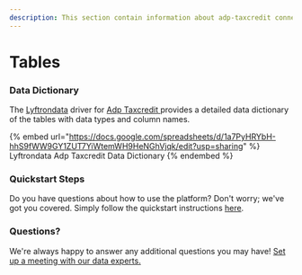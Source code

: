 ```yaml
---
description: This section contain information about adp-taxcredit connector tables information
---
```


# Tables

### Data Dictionary

The [Lyftrondata](https://www.lyftrondata.com/) driver for [Adp Taxcredit](https://www.lyftrondata.com/integration/adp-taxcredit/)[ ](https://www.lyftrondata.com/integration/adp-taxcredit/)provides a detailed data dictionary of the tables with data types and column names.

{% embed url="https://docs.google.com/spreadsheets/d/1a7PyHRYbH-hhS9fWW9GY1ZUT7YiWtemWH9HeNGhVjqk/edit?usp=sharing" %}
Lyftrondata Adp Taxcredit Data Dictionary
{% endembed %}

### Quickstart Steps

Do you have questions about how to use the platform? Don't worry; we've got you covered. Simply follow the quickstart instructions [here](../../../../quickstart-steps.md).

### Questions? <a href="#questions" id="questions"></a>

We're always happy to answer any additional questions you may have! [Set up a meeting with our data experts.](https://www.lyftrondata.com/book-a-meeting/)


